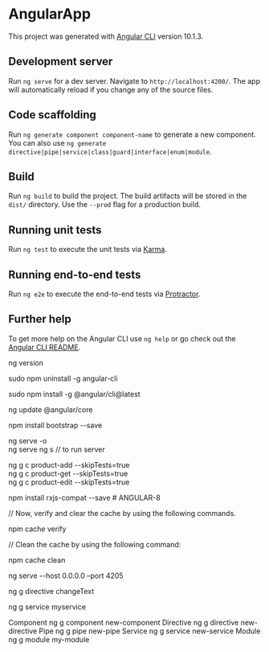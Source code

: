 # AngularApp

This project was generated with [Angular CLI](https://github.com/angular/angular-cli) version 10.1.3.

## Development server

Run `ng serve` for a dev server. Navigate to `http://localhost:4200/`. The app will automatically reload if you change any of the source files.

## Code scaffolding

Run `ng generate component component-name` to generate a new component. You can also use `ng generate directive|pipe|service|class|guard|interface|enum|module`.

## Build

Run `ng build` to build the project. The build artifacts will be stored in the `dist/` directory. Use the `--prod` flag for a production build.

## Running unit tests

Run `ng test` to execute the unit tests via [Karma](https://karma-runner.github.io).

## Running end-to-end tests

Run `ng e2e` to execute the end-to-end tests via [Protractor](http://www.protractortest.org/).

## Further help

To get more help on the Angular CLI use `ng help` or go check out the [Angular CLI README](https://github.com/angular/angular-cli/blob/master/README.md).





<!-- ============================ Commands To Start ======================================= -->

ng version  

sudo npm uninstall -g angular-cli

sudo npm install -g @angular/cli@latest

ng update @angular/core  

npm install bootstrap --save  



<!-- Start the Angular development server using the following command. =============================== -->
ng serve -o  
ng serve
ng s // to run server


<!-- =========== Use the following command to generate 3 Angular Components: ========================= -->

ng g c product-add --skipTests=true  
ng g c product-get --skipTests=true  
ng g c product-edit --skipTests=true  




<!-- If you have installed third-party packages right now, then it is not compatible with Angular 8. To solve the problem between Angular 8 and third-party packages, you have to install the following library. -->
npm install rxjs-compat --save  # ANGULAR-8



// Now, verify and clear the cache by using the following commands.

npm cache verify  


// Clean the cache by using the following command:

npm cache clean


ng serve --host 0.0.0.0 –port 4205



<!-- Create Directives -->

ng g directive changeText


<!-- Create Services -->

ng g service myservice


Component	ng g component new-component
Directive	ng g directive new-directive
Pipe	    ng g pipe new-pipe
Service	    ng g service new-service
Module	    ng g module my-module